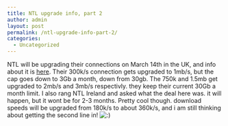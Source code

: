 ```yaml
---
title: NTL upgrade info, part 2
author: admin
layout: post
permalink: /ntl-upgrade-info-part-2/
categories:
  - Uncategorized
---
```

NTL will be upgrading their connections on March 14th in the UK, and info about it is [here][1]. Their 300k/s connection gets upgraded to 1mb/s, but the cap goes down to 3Gb a month, down from 30gb. The 750k and 1.5mb get upgraded to 2mb/s and 3mb/s respectivly. they keep their current 30Gb a month limit. I also rang NTL Ireland and asked what the deal here was. it will happen, but it wont be for 2-3 months. Pretty cool though. download speeds will be upgraded from 180k/s to about 360k/s, and i am still thinking about getting the second line in! <img src="http://blog.lotas-smartman.net/wp-includes/images/smilies/icon_smile.gif" alt=":)" class="wp-smiley" />

 [1]: http://www.home.ntl.com/icat/broadband&source=ntlcom_bblink